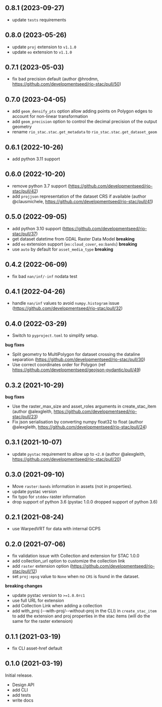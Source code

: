 
## 0.8.1 (2023-09-27)

* update `tests` requirements

## 0.8.0 (2023-05-26)

* update `proj` extension to `v1.1.0`
* update `eo` extension to `v1.1.0`

## 0.7.1 (2023-05-03)

* fix bad precision default (author @hrodmn, https://github.com/developmentseed/rio-stac/pull/50)

## 0.7.0 (2023-04-05)

* add `geom_densify_pts` option allow adding points on Polygon edges to account for non-linear transformation
* add `geom_precision` option to control the decimal precision of the output geometry
* rename `rio_stac.stac.get_metadata` to `rio_stac.stac.get_dataset_geom`

## 0.6.1 (2022-10-26)

* add python 3.11 support

## 0.6.0 (2022-10-20)

* remove python 3.7 support (https://github.com/developmentseed/rio-stac/pull/42)
* add `projjson` representation of the dataset CRS if available (author @clausmichele, https://github.com/developmentseed/rio-stac/pull/41)

## 0.5.0 (2022-09-05)

* add python 3.10 support (https://github.com/developmentseed/rio-stac/pull/37)
* get dataset datetime from GDAL Raster Data Model **breaking**
* add `eo` extension support (`eo:cloud_cover`, `eo:bands`) **breaking**
* use `auto` by default for `asset_media_type` **breaking**

## 0.4.2 (2022-06-09)

* fix bad `nan/inf/-inf` nodata test

## 0.4.1 (2022-04-26)

* handle `nan/inf` values to avoid `numpy.histogram` issue (https://github.com/developmentseed/rio-stac/pull/32)

## 0.4.0 (2022-03-29)

* Switch to `pyproject.toml` to simplify setup.

**bug fixes**

* Split geometry to MultiPolygon for dataset crossing the dataline separation (https://github.com/developmentseed/rio-stac/pull/30)
* Use correct coordinates order for Polygon (ref https://github.com/developmentseed/geojson-pydantic/pull/49)

## 0.3.2 (2021-10-29)

**bug fixes**
* Use the raster_max_size and asset_roles arguments in create_stac_item (author @alexgleith, https://github.com/developmentseed/rio-stac/pull/23)
* Fix json serialisation by converting numpy float32 to float (author @alexgleith, https://github.com/developmentseed/rio-stac/pull/24)

## 0.3.1 (2021-10-07)

* update `pystac` requirement to allow up to `<2.0` (author @alexgleith, https://github.com/developmentseed/rio-stac/pull/20)

## 0.3.0 (2021-09-10)

* Move `raster:bands` information in assets (not in properties).
* update pystac version
* fix typo for `stddev` raster information
* drop support of python 3.6 (pystac 1.0.0 dropped support of python 3.6)

## 0.2.1 (2021-08-24)

* use WarpedVRT for data with internal GCPS

## 0.2.0 (2021-07-06)

* fix validation issue with Collection and extension for STAC 1.0.0
* add collection_url option to customize the collection link
* add `raster` extension option (https://github.com/developmentseed/rio-stac/pull/12)
* set `proj:epsg` value to `None` when no `CRS` is found in the dataset.

**breaking changes**

* update pystac version to `>=1.0.0rc1`
* use full URL for extension
* add Collection Link when adding a collection
* add with_proj (--with-proj/--without-proj in the CLI) in `create_stac_item` to add the extension and proj properties in the stac items (will do the same for the raster extension)

## 0.1.1 (2021-03-19)

* fix CLI asset-href default

## 0.1.0 (2021-03-19)

Initial release.

* Design API
* add CLI
* add tests
* write docs
